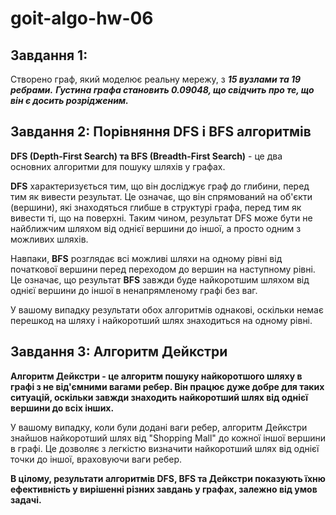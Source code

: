 <h1>goit-algo-hw-06</h1>


<h2>Завдання 1:</h2>

Створено граф, який моделює реальну мережу, з ***15 вузлами та 19 ребрами.***
***Густина графа становить 0.09048, що свідчить про те, що він є досить розрідженим.***

<h2>Завдання 2: Порівняння DFS і BFS алгоритмів</h2>

**DFS (Depth-First Search) та BFS (Breadth-First Search)** - це два основних алгоритми для пошуку шляхів у графах.

**DFS** характеризується тим, що він досліджує граф до глибини, перед тим як вивести результат. Це означає, що він спрямований на об'єкти (вершини), які знаходяться глибше в структурі графа, перед тим як вивести ті, що на поверхні. Таким чином, результат DFS може бути не найближчим шляхом від однієї вершини до іншої, а просто одним з можливих шляхів.

Навпаки, **BFS** розглядає всі можливі шляхи на одному рівні від початкової вершини перед переходом до вершин на наступному рівні. Це означає, що результат **BFS** завжди буде найкоротшим шляхом від однієї вершини до іншої в ненапрямленому графі без ваг.

У вашому випадку результати обох алгоритмів однакові, оскільки немає перешкод на шляху і найкоротший шлях знаходиться на одному рівні.

<h2>Завдання 3: Алгоритм Дейкстри</h2>

**Алгоритм Дейкстри - це алгоритм пошуку найкоротшого шляху в графі з не від'ємними вагами ребер. Він працює дуже добре для таких ситуацій, оскільки завжди знаходить найкоротший шлях від однієї вершини до всіх інших.**

У вашому випадку, коли були додані ваги ребер, алгоритм Дейкстри знайшов найкоротший шлях від "Shopping Mall" до кожної іншої вершини в графі. Це дозволяє з легкістю визначити найкоротший шлях від однієї точки до іншої, враховуючи ваги ребер.

**В цілому, результати алгоритмів DFS, BFS та Дейкстри показують їхню ефективність у вирішенні різних завдань у графах, залежно від умов задачі.**

